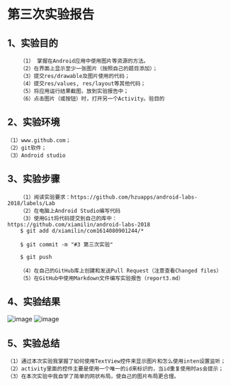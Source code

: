 # 第三次实验报告
## 1、实验目的
        （1） 掌握在Android应用中使用图片等资源的方法。
        （2）在界面上显示至少一张图片（按照自己的题目添加）；
        （3）提交res/drawable及图片使用的代码；
        （4）提交res/values, res/layout等其他代码；
        （5）将应用运行结果截图，放到实验报告中；
        （6）点击图片（或按钮）时，打开另一个Activity。验目的

## 2、实验环境
    （1）www.github.com；
    （2）git软件；
    （3）Android studio
## 3、实验步骤
        （1）阅读实验要求：https://github.com/hzuapps/android-labs-2018/labels/Lab
        （2）在电脑上Android Studio编写代码
        （3）使用Git将代码提交到自己的库中：https://github.com/xiamilin/android-labs-2018
        $ git add d/xiamilin/com1614080901244/*

        $ git commit -m "#3 第三次实验"

        $ git push

        （4）在自己的GitHub库上创建和发送Pull Request（注意查看Changed files）
        （5）在GitHub中使用Markdown文件编写实验报告（report3.md）
## 4、实验结果
![image](https://github.com/luoweihao752/android-labs-2018/blob/master/soft1606081301325/jietu/截图1.png)
![image](https://github.com/luoweihao752/android-labs-2018/blob/master/soft1606081301325/jietu/截图2.png)
## 5、实验总结
    （1）通过本次实验我掌握了如何使用TextView控件来显示图片和怎么使用inten设置监听；
    （2）activity里面的控件主要是使用一个唯一的id来标识的，当id重复使用时as会提示；
    （3）在本次实验中我自学了简单的网状布局，使自己的图片布局更合理。

